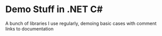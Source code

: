 # Demo Stuff in .NET C#

A bunch of libraries I use regularly, demoing basic cases with comment links to documentation
